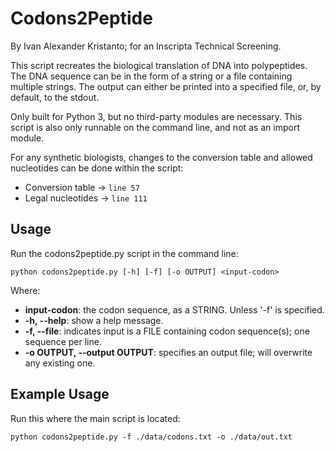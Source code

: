 # Codons2Peptide
By Ivan Alexander Kristanto; for an Inscripta Technical Screening.

This script recreates the biological translation of DNA into polypeptides. The 
DNA sequence can be in the form of a string or a file containing multiple 
strings. The output can either be printed into a specified file, or, by 
default, to the stdout.

Only built for Python 3, but no third-party modules are necessary. This script 
is also only runnable on the command line, and not as an import module. 

For any synthetic biologists, changes to the conversion table and 
allowed nucleotides can be done within the script:

- Conversion table -> `line 57`
- Legal nucleotides -> `line 111`


## Usage
Run the codons2peptide.py script in the command line:
```
python codons2peptide.py [-h] [-f] [-o OUTPUT] <input-codon>
```

Where:

- **input-codon**: the codon sequence, as a STRING. Unless '-f' is specified.
- **-h, --help**: show a help message.
- **-f, --file**: indicates input is a FILE containing codon sequence(s); one sequence per line.
- **-o OUTPUT, --output OUTPUT**: specifies an output file; will overwrite any existing one.

## Example Usage
Run this where the main script is located:
```
python codons2peptide.py -f ./data/codons.txt -o ./data/out.txt
```